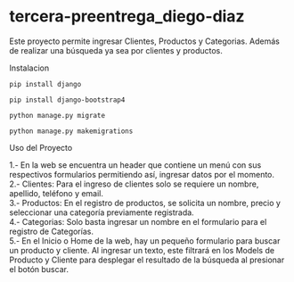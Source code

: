 # tercera-preentrega_diego-diaz
Este proyecto permite ingresar Clientes, Productos y Categorias. Además de realizar una búsqueda ya sea por clientes y productos.

Instalacion

`pip install django`

`pip install django-bootstrap4`

`python manage.py migrate`

`python manage.py makemigrations`

Uso del Proyecto

1.- En la web se encuentra un header que contiene un menú con sus respectivos formularios permitiendo así, ingresar datos por el momento.<br>
2.- Clientes: Para el ingreso de clientes solo se requiere un nombre, apellido, teléfono y email. <br>
3.- Productos: En el registro de productos, se solicita un nombre, precio y seleccionar una categoría previamente registrada.<br>
4.- Categorias: Solo basta ingresar un nombre en el formulario para el registro de Categorías. <br>
5.- En el Inicio o Home de la web, hay un pequeño formulario para buscar un producto y cliente. Al ingresar un texto, este filtrará en los Models de Producto y Cliente para desplegar el resultado de la búsqueda al presionar el botón buscar.